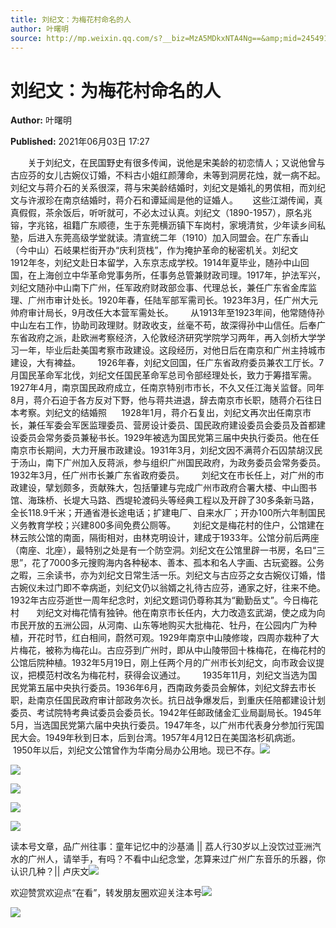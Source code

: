 ```yaml
---
title: 刘纪文：为梅花村命名的人
author: 叶曙明
source: http://mp.weixin.qq.com/s?__biz=MzA5MDkxNTA4Ng==&amp;mid=2454911112&amp;idx=1&amp;sn=79aa9395e3bb678d781aff001d227ead&amp;chksm=87a230e9b0d5b9ffe28820fe30ac41f2982bbb9814196f3c167ecb1ff926f7765305239d7d78&poc_token=HJ_Do2ejHyO-wNZGG8Q1S8FdPgy1YBBEob-nUEme
---
```


# 刘纪文：为梅花村命名的人

**Author:** 叶曙明

**Published:** 2021年06月03日 17:27

       关于刘纪文，在民国野史有很多传闻，说他是宋美龄的初恋情人；又说他曾与古应芬的女儿古婉仪订婚，不料古小姐红颜薄命，未等到洞房花烛，就一病不起。刘纪文与蒋介石的关系很深，蒋与宋美龄结婚时，刘纪文是婚礼的男傧相，而刘纪文与许淑珍在南京结婚时，蒋介石和谭延闿是他的证婚人。      这些江湖传闻，真真假假，茶余饭后，听听就可，不必太过认真。刘纪文（1890-1957），原名兆镕，字兆铭，祖籍广东顺德，生于东莞横沥镇下车岗村，家境清贫，少年读乡间私塾，后进入东莞高级学堂就读。清宣统二年（1910）加入同盟会。在广东香山（今中山）石岐果栏街开办“庆利货栈”，作为掩护革命的秘密机关。刘纪文      1912年冬，刘纪文赴日本留学，入东京志成学校。1914年夏毕业，随孙中山回国，在上海创立中华革命党事务所，任事务总管兼财政司理。1917年，护法军兴，刘纪文随孙中山南下广州，任军政府财政部佥事、代理总长，兼任广东省金库监理、广州市审计处长。1920年春，任陆军部军需司长。1923年3月，任广州大元帅府审计局长，9月改任大本营军需处长。       从1913年至1923年间，他常随侍孙中山左右工作，协助司政理财。财政收支，丝毫不苟，故深得孙中山信任。后奉广东省政府之派，赴欧洲考察经济，入伦敦经济研究学院学习两年，再入剑桥大学学习一年，毕业后赴美国考察市政建设。这段经历，对他日后在南京和广州主持城市建设，大有裨益。       1926年春，刘纪文回国，任广东省政府委员兼农工厅长。7月国民革命军北伐，刘纪文任国民革命军总司令部经理处长，致力于筹措军需。1927年4月，南京国民政府成立，任南京特别市市长，不久又任江海关监督。同年8月，蒋介石迫于各方反对下野，他与蒋共进退，辞去南京市长职，随蒋介石往日本考察。刘纪文的结婚照      1928年1月，蒋介石复出，刘纪文再次出任南京市长，兼任军委会军医监理委员、营房设计委员、国民政府建设委员会委员及首都建设委员会常务委员兼秘书长。1929年被选为国民党第三届中央执行委员。他在任南京市长期间，大力开展市政建设。1931年3月，刘纪文因不满蒋介石囚禁胡汉民于汤山，南下广州加入反蒋派，参与组织广州国民政府，为政务委员会常务委员。1932年3月，任广州市长兼广东省政府委员。       刘纪文在市长任上，对广州的市政建设，擘划颇多，贡献殊大，包括肇建与完成广州市政府合署大楼、中山图书馆、海珠桥、长堤大马路、西堤轮渡码头等经典工程以及开辟了30多条新马路，全长118.9千米；开通省港长途电话；扩建电厂、自来水厂；开办100所六年制国民义务教育学校；兴建800多间免费公厕等。       刘纪文是梅花村的住户，公馆建在林云陔公馆的南面，隔街相对，由林克明设计，建成于1933年。公馆分前后两座（南座、北座），最特别之处是有一个防空洞。刘纪文在公馆里辟一书房，名曰“三思”，花了7000多元搜购海内各种秘本、善本、孤本和名人字画、古玩瓷器。公务之暇，三余读书，亦为刘纪文日常生活一乐。刘纪文与古应芬之女古婉仪订婚，惜古婉仪未过门即不幸病逝，刘纪文仍以翁婿之礼待古应芬，通家之好，往来不绝。1932年古应芬逝世一周年纪念时，刘纪文题词仍尊称其为“勷勤岳丈”。今日梅花村       刘纪文对梅花情有独钟。他在南京市长任内，大力改造玄武湖，使之成为向市民开放的五洲公园，从河南、山东等地购买大批梅花、牡丹，在公园内广为种植，开花时节，红白相间，蔚然可观。1929年南京中山陵修竣，四周亦栽种了大片梅花，被称为梅花山。古应芬到广州时，即从中山陵带回十株梅花，在梅花村的公馆后院种植。1932年5月19日，刚上任两个月的广州市长刘纪文，向市政会议提议，把模范村改名为梅花村，获得会议通过。       1935年11月，刘纪文当选为国民党第五届中央执行委员。1936年6月，西南政务委员会解体，刘纪文辞去市长职，赴南京任国民政府审计部政务次长。抗日战争爆发后，到重庆任陪都建设计划委员、考试院特考典试委员会委员长。1942年任邮政储金汇业局副局长。1945年5月，当选国民党第六届中央执行委员。1947年冬，以广州市代表身分参加行宪国民大会。1949年秋到日本，后到台湾。1957年4月12日在美国洛杉矶病逝。       1950年以后，刘纪文公馆曾作为华南分局办公用地。现已不存。![](https://mmbiz.qpic.cn/mmbiz_jpg/PJWG74pLsMayvR1AyLpp1OwsWXJhmAMu6hEnyJ4hyVxh2jeFxNGwngJfdXCj1cuXFPwvvJjPH1NhDydQF15CRA/640?wx_fmt=jpeg)

![](https://mmbiz.qpic.cn/mmbiz_jpg/PJWG74pLsMYmciaNJymXf9AUVQSxqiaX9f3RGjFWYEA4gnu6ibvIgbVw29yzXKl08yYl80icOc1s8VibZoYVmb5RlMw/640)

![](https://mmbiz.qpic.cn/mmbiz_jpg/PJWG74pLsMYmciaNJymXf9AUVQSxqiaX9fVGrELlB6gkvdv4LichEPITKyDRWzFzUgQZ0ticbAoVAicSZ3fYydozPLw/640)

![](https://mmbiz.qpic.cn/mmbiz_jpg/PJWG74pLsMYmciaNJymXf9AUVQSxqiaX9fI1YKIPiaLyQd9Wfy6rlKA2EqLD8uhK4iay5Jl6ggf1q9akbaO1RLibRpQ/640)

![](https://mmbiz.qpic.cn/mmbiz_jpg/PJWG74pLsMYmciaNJymXf9AUVQSxqiaX9fRzeub300ZibzzvHFRibT9BcDUXxuROZzq1J0vG3nndiaHE4EiaMJrJLXdA/640)



读本号文章，品广州往事：童年记忆中的沙基涌 || 荔人行30岁以上没饮过亚洲汽水的广州人，请举手，有吗？不看中山纪念堂，怎算来过广州广东音乐的乐器，你认识几种？|| 卢庆文![](https://mmbiz.qpic.cn/mmbiz_gif/PJWG74pLsMayvR1AyLpp1OwsWXJhmAMusfs1pQabdPdhBk4997RJ6orCd8NJIkE6QtgAQLO9aEydzZrVqqk7ew/640?wx_fmt=gif)



欢迎赞赏欢迎点“在看”，转发朋友圈欢迎关注本号![](https://mmbiz.qpic.cn/mmbiz_jpg/PJWG74pLsMZW3Aw2JDzTfsKiankEa5vzfYXvfGciaBdWgpvITsLiaXWe997V7gXqibMVQBgGniamyKjZC5HHQTgCicgQ/640?wx_fmt=jpeg)

![](https://mmbiz.qpic.cn/mmbiz_png/PJWG74pLsMbxzxSWsbSxWa401icEeDUWiawxAxbdgTq3LmtribGicfmgEgabFONInhdrQRwY9Y4pmxRGlAoaQAaMDA/640?wx_fmt=png)



